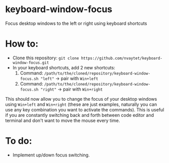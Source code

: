 # keyboard-window-focus

Focus desktop windows to the left or right using keyboard shortcuts

# How to:

- Clone this repository: `git clone https://github.com/nvaytet/keyboard-window-focus.git`
- In your keyboard shortcuts, add 2 new shortcuts:
  1. Command: `/path/to/the/cloned/repository/keyboard-window-focus.sh "left"` -> pair with `Win+left`
  2. Command: `/path/to/the/cloned/repository/keyboard-window-focus.sh "right"` -> pair with `Win+right`

This should now allow you to change the focus of your desktop windows using `Win+left` and `Win+right` (these are just examples, naturally you can use any key combination you want to activate the commands).
This is useful if you are constantly switching back and forth between code editor and terminal and don't want to move the mouse every time.

# To do:

- Implement up/down focus switching.
